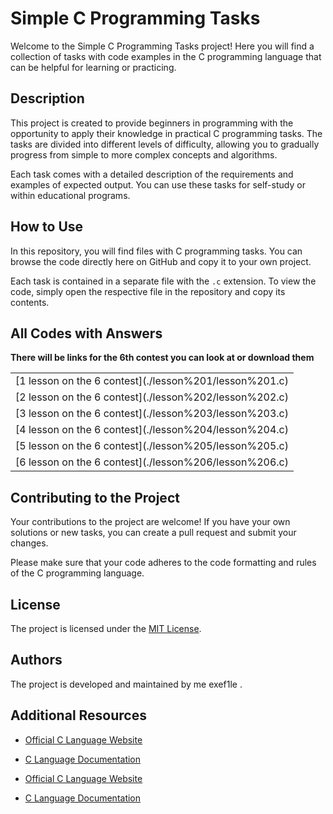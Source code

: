 
# Simple C Programming Tasks
<link rel="stylesheet" type="text/css" href="styles.css">

Welcome to the Simple C Programming Tasks project! Here you will find a collection of tasks with code examples in the C programming language that can be helpful for learning or practicing.

## Description

This project is created to provide beginners in programming with the opportunity to apply their knowledge in practical C programming tasks. The tasks are divided into different levels of difficulty, allowing you to gradually progress from simple to more complex concepts and algorithms.

Each task comes with a detailed description of the requirements and examples of expected output. You can use these tasks for self-study or within educational programs.

## How to Use

In this repository, you will find files with C programming tasks. You can browse the code directly here on GitHub and copy it to your own project.

Each task is contained in a separate file with the `.c` extension. To view the code, simply open the respective file in the repository and copy its contents.

## All Codes with Answers
**There will be links for the 6th contest you can look at or download them**<br>

<table>
  <tr>
    <td class="red-text">[1 lesson on the 6 contest](./lesson%201/lesson%201.c)</td>
  </tr>
  <tr>
    <td class="red-text">[2 lesson on the 6 contest](./lesson%202/lesson%202.c)</td>
  </tr>
  <tr>
    <td class="red-text">[3 lesson on the 6 contest](./lesson%203/lesson%203.c)</td>
  </tr>
  <tr>
    <td class="red-text">[4 lesson on the 6 contest](./lesson%204/lesson%204.c)</td>
  </tr>
  <tr>
    <td class="red-text">[5 lesson on the 6 contest](./lesson%205/lesson%205.c)</td>
  </tr>
  <tr>
    <td class="red-text">[6 lesson on the 6 contest](./lesson%206/lesson%206.c)</td>
  </tr>
</table>







## Contributing to the Project

Your contributions to the project are welcome! If you have your own solutions or new tasks, you can create a pull request and submit your changes.

Please make sure that your code adheres to the code formatting and rules of the C programming language.

## License

The project is licensed under the [MIT License](LICENSE).

## Authors

The project is developed and maintained by me exef1le .

## Additional Resources

- [Official C Language Website](https://www.iso.org/standard/74528.html)
- [C Language Documentation](https://en.cppreference.com/w/c)



- [Official C Language Website](https://www.iso.org/standard/74528.html)
- [C Language Documentation](https://en.cppreference.com/w/c)

